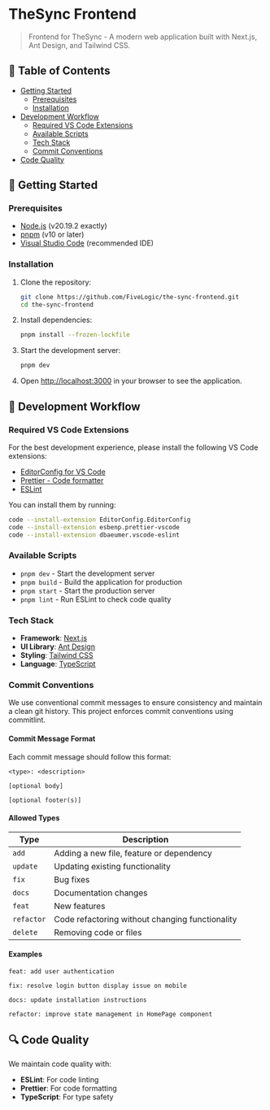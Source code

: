 # TheSync Frontend

> Frontend for TheSync - A modern web application built with Next.js, Ant Design, and Tailwind CSS.

## 📑 Table of Contents

- [Getting Started](#-getting-started)
  - [Prerequisites](#prerequisites)
  - [Installation](#installation)
- [Development Workflow](#-development-workflow)
  - [Required VS Code Extensions](#required-vs-code-extensions)
  - [Available Scripts](#available-scripts)
  - [Tech Stack](#tech-stack)
  - [Commit Conventions](#commit-conventions)
- [Code Quality](#-code-quality)

## 🚀 Getting Started

### Prerequisites

- [Node.js](https://nodejs.org/) (v20.19.2 exactly)
- [pnpm](https://pnpm.io/) (v10 or later)
- [Visual Studio Code](https://code.visualstudio.com/) (recommended IDE)

### Installation

1. Clone the repository:

   ```bash
   git clone https://github.com/FiveLogic/the-sync-frontend.git
   cd the-sync-frontend
   ```

2. Install dependencies:

   ```bash
   pnpm install --frozen-lockfile
   ```

3. Start the development server:

   ```bash
   pnpm dev
   ```

4. Open [http://localhost:3000](http://localhost:3000) in your browser to see the application.

## 🧰 Development Workflow

### Required VS Code Extensions

For the best development experience, please install the following VS Code extensions:

- [EditorConfig for VS Code](https://marketplace.visualstudio.com/items?itemName=EditorConfig.EditorConfig)
- [Prettier - Code formatter](https://marketplace.visualstudio.com/items?itemName=esbenp.prettier-vscode)
- [ESLint](https://marketplace.visualstudio.com/items?itemName=dbaeumer.vscode-eslint)

You can install them by running:

```bash
code --install-extension EditorConfig.EditorConfig
code --install-extension esbenp.prettier-vscode
code --install-extension dbaeumer.vscode-eslint
```

### Available Scripts

- `pnpm dev` - Start the development server
- `pnpm build` - Build the application for production
- `pnpm start` - Start the production server
- `pnpm lint` - Run ESLint to check code quality

### Tech Stack

- **Framework**: [Next.js](https://nextjs.org/)
- **UI Library**: [Ant Design](https://ant.design/)
- **Styling**: [Tailwind CSS](https://tailwindcss.com/)
- **Language**: [TypeScript](https://www.typescriptlang.org/)

### Commit Conventions

We use conventional commit messages to ensure consistency and maintain a clean git history. This project enforces commit conventions using commitlint.

#### Commit Message Format

Each commit message should follow this format:

```
<type>: <description>

[optional body]

[optional footer(s)]
```

#### Allowed Types

| Type       | Description                                     |
| ---------- | ----------------------------------------------- |
| `add`      | Adding a new file, feature or dependency        |
| `update`   | Updating existing functionality                 |
| `fix`      | Bug fixes                                       |
| `docs`     | Documentation changes                           |
| `feat`     | New features                                    |
| `refactor` | Code refactoring without changing functionality |
| `delete`   | Removing code or files                          |

#### Examples

```
feat: add user authentication
```

```
fix: resolve login button display issue on mobile
```

```
docs: update installation instructions
```

```
refactor: improve state management in HomePage component
```

## 🔍 Code Quality

We maintain code quality with:

- **ESLint**: For code linting
- **Prettier**: For code formatting
- **TypeScript**: For type safety
